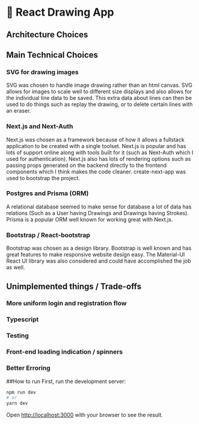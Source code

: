# 🎨 React Drawing App

## Architecture Choices


## Main Technical Choices
### SVG for drawing images
SVG was chosen to handle image drawing rather than an html canvas. SVG allows for images to scale well to different size displays and also allows for the individual line data to be saved. This extra data about lines can then be used to do things such as replay the drawing, or to delete certain lines with an eraser.

### Next.js and Next-Auth
Next.js was chosen as a framework because of how it allows a fullstack application to be created with a single toolset. Next.js is popular and has lots of support online along with tools built for it (such as Next-Auth which I used for authentication). Next.js also has lots of rendering options such as passing props generated on the backend directly to the frontend components which I think makes the code cleaner. create-next-app was used to bootstrap the project.

### Postgres and Prisma (ORM)
A relational database seemed to make sense for database a lot of data has relations (Such as a User having Drawings and Drawings having Strokes). Prisma is a popular ORM well known for working great with Next.js.

### Bootstrap / React-bootstrap
Bootstrap was chosen as a design library. Bootstrap is well known and has great features to make responsive website design easy. The Material-UI React UI library was also considered and could have accomplished the job as well.


## Unimplemented things / Trade-offs
### More uniform login and registration flow

### Typescript

### Testing

### Front-end loading indication / spinners

### Better Erroring

##How to run
First, run the development server:

```bash
npm run dev
# or
yarn dev
```

Open [http://localhost:3000](http://localhost:3000) with your browser to see the result.
